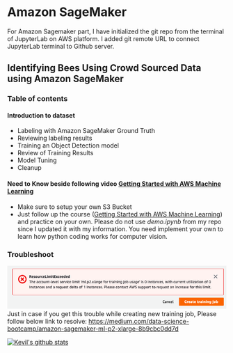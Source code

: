 # Amazon SageMaker
For Amazon Sagemaker part, I have initialized the git repo from the terminal of JupyterLab on AWS platform. I added git remote URL to connect JupyterLab terminal to Github server.

## Identifying Bees Using Crowd Sourced Data using Amazon SageMaker

### Table of contents

#### Introduction to dataset

- Labeling with Amazon SageMaker Ground Truth
- Reviewing labeling results
- Training an Object Detection model
- Review of Training Results
- Model Tuning
- Cleanup

#### Need to Know beside following video [Getting Started with AWS Machine Learning](https://www.coursera.org/learn/aws-machine-learning/lecture/lfa8u/amazon-sagemaker-object-detection-on-images-labeled-with-ground-truth)
- Make sure to setup your own S3 Bucket
- Just follow up the course ([Getting Started with AWS Machine Learning](https://www.coursera.org/learn/aws-machine-learning/lecture/lfa8u/amazon-sagemaker-object-detection-on-images-labeled-with-ground-truth)) and practice on your own. Please do not use *demo.ipynb* from my repo since I updated it with my information. You need implement your own to learn how python coding works for computer vision.

### Troubleshoot 
![troubleshoot](trainingjob.png)   
Just in case if you get this trouble while creating new training job, Please follow below link to resolve: 
https://medium.com/data-science-bootcamp/amazon-sagemaker-ml-p2-xlarge-8b9cbc0dd7d


[![Kevil's github stats](https://github-readme-stats.vercel.app/api?username=kevilkhadka)](https://github.com/kevilkhadka/github-readme-stats)

